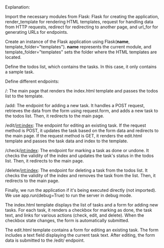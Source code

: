 Explanation:

Import the necessary modules from Flask: Flask for creating the application, render_template for rendering HTML templates, request for handling data from HTTP requests, redirect for redirecting to another page, and url_for for generating URLs for endpoints.

Create an instance of the Flask application using Flask(__name__, template_folder="templates"). __name__ represents the current module, and template_folder="templates" sets the folder where the HTML templates are located.

Define the todos list, which contains the tasks. In this case, it only contains a sample task.

Define different endpoints:

/: The main page that renders the index.html template and passes the todos list to the template.

/add: The endpoint for adding a new task. It handles a POST request, retrieves the data from the form using request.form, and adds a new task to the todos list. Then, it redirects to the main page.

/edit/<int:index>: The endpoint for editing an existing task. If the request method is POST, it updates the task based on the form data and redirects to the main page. If the request method is GET, it renders the edit.html template and passes the task data and index to the template.

/check/<int:index>: The endpoint for marking a task as done or undone. It checks the validity of the index and updates the task's status in the todos list. Then, it redirects to the main page.

/delete/<int:index>: The endpoint for deleting a task from the todos list. It checks the validity of the index and removes the task from the list. Then, it redirects to the main page.

Finally, we run the application if it's being executed directly (not imported). We use app.run(debug=True) to run the server in debug mode.

The index.html template displays the list of tasks and a form for adding new tasks. For each task, it renders a checkbox for marking as done, the task text, and links for various actions (check, edit, and delete). When the checkbox state changes, the form is automatically submitted.

The edit.html template contains a form for editing an existing task. The form includes a text field displaying the current task text. After editing, the form data is submitted to the /edit/<index> endpoint.

